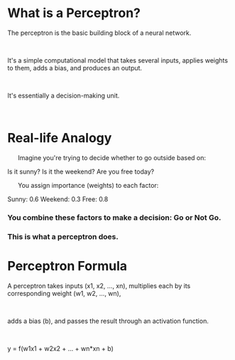 <h1>What is a Perceptron?</h1>
<p>The perceptron is the basic building block of a neural network.</p><br>
<p>It's a simple computational model that takes several inputs, applies weights to them, adds a bias, and produces an output.</p><br>
<p>It's essentially a decision-making unit.</p><br>

<h1>Real-life Analogy</h1>
<ul>Imagine you're trying to decide whether to go outside based on:</ul>
<l>Is it sunny?</l>
<l>Is it the weekend?</l>
<l>Are you free today?</l>

<ul>You assign importance (weights) to each factor:</ul>
<l>Sunny: 0.6</l>
<l>Weekend: 0.3</l>
<l>Free: 0.8</l>

<h3>You combine these factors to make a decision: Go or Not Go.</h3>
<h3>This is what a perceptron does.</h3>

<h1>Perceptron Formula</h1>
<p>A perceptron takes inputs (x1, x2, ..., xn), multiplies each by its corresponding weight (w1, w2, ..., wn),</p><br>
<p>adds a bias (b), and passes the result through an activation function.</p><br>
<p>y = f(w1x1 + w2x2 + ... + wn*xn + b)</p><br>
